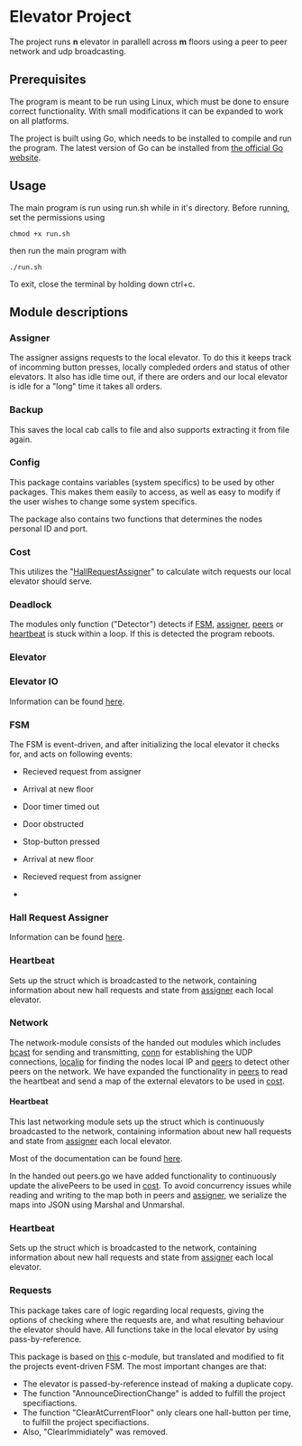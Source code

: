 # Elevator Project

The project runs **n** elevator in parallell across **m** floors using a peer to peer network and udp broadcasting.

## Prerequisites
The program is meant to be run using Linux, which must be done to ensure correct functionality. With small modifications it can be expanded to work on all platforms. 

The project is built using Go, which needs to be installed to compile and run the program. The latest version of Go can be installed from [the official Go website](https://go.dev/dl/).

## Usage

The main program is run using run.sh while in it's directory.
Before running, set the permissions using
```
chmod +x run.sh
```
then run the main program with

```
./run.sh
```

To exit, close the terminal by holding down ctrl+c. 

## Module descriptions

### Assigner

The assigner assigns requests to the local elevator. To do this it keeps track of incomming button presses, locally compleded orders and status of other elevators. It also has idle time out, if there are orders and our local elevator is idle for a "long" time it takes all orders.

### Backup

This saves the local cab calls to file and also supports extracting it from file again.

### Config

This package contains variables (system specifics) to be used by other packages. This makes them easily to access, as well as easy to modify if the user wishes to change some system specifics.

The package also contains two functions that determines the nodes personal ID and port.

### Cost

This utilizes the "[HallRequestAssigner](#hall-request-assigner)" to calculate witch requests our local elevator should serve.

### Deadlock

The modules only function ("Detector") detects if [FSM](#fsm), [assigner](#assigner), [peers](#network) or [heartbeat](#heartbeat) is stuck within a loop. If this is detected the program reboots.

### Elevator

### Elevator IO

Information can be found [here](https://github.com/TTK4145/driver-go).

### FSM

The FSM is event-driven, and after initializing the local elevator it checks for, and acts on following events:
 - Recieved request from assigner
 - Arrival at new floor
 - Door timer timed out
 - Door obstructed
 - Stop-button pressed

- Arrival at new floor
- Recieved request from assigner
-

### Hall Request Assigner

Information can be found [here](https://github.com/TTK4145/Project-resources/tree/master/cost_fns/hall_request_assigner).

### Heartbeat
Sets up the struct which is broadcasted to the network, containing information about new hall requests and state from [assigner](#assigner) each local elevator. 

### Network
The network-module consists of the handed out modules which includes [bcast](#bcast) for sending and transmitting, [conn](#conn) for establishing the UDP connections, [localip](#localip) for finding the nodes local IP and [peers](#peers) to detect other peers on the network. We have expanded the functionality in [peers](#peers) to read the heartbeat and send a map of the external elevators to be used in [cost](#cost). 

#### Heartbeat
This last networking module sets up the struct which is continuously broadcasted to the network, containing information about new hall requests and state from [assigner](#assigner) each local elevator. 

Most of the documentation can be found [here](https://github.com/TTK4145/Network-go).

In the handed out peers.go we have added functionality to continuously update the alivePeers to be used in [cost](#cost). To avoid concurrency issues while reading and writing to the map both in peers and [assigner](#assigner), we serialize the maps into JSON using Marshal and Unmarshal. 

### Heartbeat
Sets up the struct which is broadcasted to the network, containing information about new hall requests and state from [assigner](#assigner) each local elevator. 

### Requests

This package takes care of logic regarding local requests, giving the options of checking where the requests are, and what resulting behaviour the elevator should have. All functions take in the local elevator by using pass-by-reference.

This package is based on [this](https://github.com/TTK4145/Project-resources/blob/master/elev_algo/requests.c) c-module, but translated and modified to fit the projects event-driven FSM. 
The most important changes are that:
- The elevator is passed-by-reference instead of making a duplicate copy.
- The function "AnnounceDirectionChange" is added to fulfill the project specifiactions.
- The function "ClearAtCurrentFloor" only clears one hall-button per time, to fulfill the project specifiactions.
- Also, "ClearImmidiately" was removed.